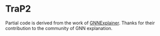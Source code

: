 # TraP2

Partial code is derived from the work of [GNNExplainer](https://github.com/RexYing/gnn-model-explainer). Thanks for their contribution to the community of GNN explanation.
